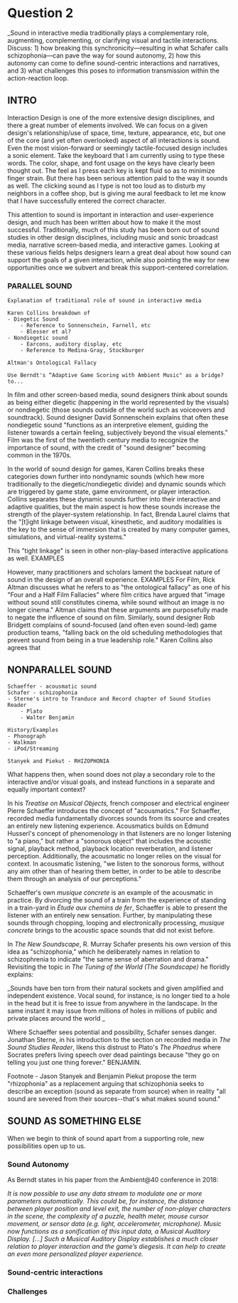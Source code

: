 # Question 2

_Sound in interactive media traditionally plays a complementary role, augmenting, complementing, or clarifying visual and tactile interactions. Discuss: 1) how breaking this synchronicity—resulting in what Schafer calls schizophonia—can pave the way for sound autonomy, 2) how this autonomy can come to define sound-centric interactions and narratives, and 3) what challenges this poses to information transmission within the action-reaction loop.

## INTRO

Interaction Design is one of the more extensive design disciplines, and there a great number of elements involved. We can focus on a given design's relationship/use of space, time, texture, appearance, etc, but one of the core (and yet often overlooked) aspect of all interactions is sound. Even the most vision-forward or seemingly tactile-focused design includes a sonic element. Take the keyboard that I am currently using to type these words. The color, shape, and font usage on the keys have clearly been thought out. The feel as I press each key is kept fluid so as to minimize finger strain. But there has been serious attention paid to the way it sounds as well. The clicking sound as I type is not too loud as to disturb my neighbors in a coffee shop, but is giving me aural feedback to let me know that I have successfully entered the correct character. 

This attention to sound is important in interaction and user-experience design, and much has been written about how to make it the most successful. Traditionally, much of this study has been born out of sound studies in other design disciplines, including music and sonic broadcast media, narrative screen-based media, and interactive games. Looking at these various fields helps designers learn a great deal about how sound can support the goals of a given interaction, while also pointing the way for new opportunities once we subvert and break this support-centered correlation. 

### PARALLEL SOUND

	Explanation of traditional role of sound in interactive media
	
	Karen Collins breakdown of
	- Diegetic Sound
		- Reference to Sonnenschein, Farnell, etc
		- Blesser et al?
	- Nondiegetic sound
		- Earcons, auditory display, etc
		- Reference to Medina-Gray, Stockburger
	
	Altman's Ontological Fallacy
	
	Use Berndt's “Adaptive Game Scoring with Ambient Music" as a bridge? to...

In film and other screen-based media, sound designers think about sounds as being either diegetic (happening in the world represented by the visuals) or nondiegetic (those sounds outside of the world such as voiceovers and soundtrack). Sound designer David Sonnenschein explains that often these nondiegetic sound "functions as an interpretive element, guiding the listener towards a certain feeling, subjectively beyond the visual elements." Film was the first of the twentieth century media to recognize the importance of sound, with the credit of "sound designer" becoming common in the 1970s. 

In the world of sound design for games, Karen Collins breaks these categories down further into nondynamic sounds (which hew more traditionally to the diegetic/nondiegetic divide) and dynamic sounds which are triggered by game state, game environment, or player interaction. Collins separates these dynamic sounds further into their interactive and adaptive qualities, but the main aspect is how these sounds increase the strength of the player-system relationship. In fact, Brenda Laurel claims that the "\[t]ight linkage between visual, kinesthetic, and auditory modalities is the key to the sense of immersion that is created by many computer games, simulations, and virtual-reality systems."

This "tight linkage" is seen in other non-play-based interactive applications as well. EXAMPLES

However, many practitioners and scholars lament the backseat nature of sound in the design of an overall experience. EXAMPLES For Film, Rick Altman discusses what he refers to as "the ontological fallacy" as one of his "Four and a Half Film Fallacies" where film critics have argued that "image without sound still constitutes cinema, while sound without an image is no longer cinema." Altman claims that these arguments are purposefully made to negate the influence of sound on film. Similarly, sound designer Rob Bridgett complains of sound-focused (and often even sound-led) game production teams, "falling back on the old scheduling methodologies that prevent sound from being in a true leadership role." Karen Collins also agrees that 


## NONPARALLEL SOUND

	Schaeffer - acousmatic sound
	Schafer - schizophonia
	- Sterne's intro to Tranduce and Record chapter of Sound Studies Reader
		- Plato 
		- Walter Benjamin
	
	History/Examples
	- Phonograph
	- Walkman
	- iPod/Streaming
	
	Stanyek and Piekut - RHIZOPHONIA

What happens then, when sound does not play a secondary role to the interactive and/or visual goals, and instead functions in a separate and equally important context?

In his *Treatise on Musical Objects,* french composer and electrical engineer Pierre Schaeffer introduces the concept of "acousmatics." For Schaeffer, recorded media fundamentally divorces sounds from its source and creates an entirely new listening experience. Acousmatics builds on Edmund Husserl's concept of phenomenology in that listeners are no longer listening to "a piano," but rather a "sonorous object" that includes the acoustic signal, playback method, playback location reverberation, and listener perception. Additionally, the acousmatic no longer relies on the visual for context. In acousmatic listening, "we listen to the sonorous forms, without any aim other than of hearing them better, in order to be able to describe them through an analysis of our perceptions."

Schaeffer's own *musique concrete* is an example of the acousmatic in practice. By divorcing the sound of a train from the experience of standing in a train-yard in _Étude aux chemins de fer_, Schaeffer is able to present the listener with an entirely new sensation. Further, by manipulating these sounds through chopping, looping and electronically processing, *musique concrete* brings to the acoustic space sounds that did not exist before.

In *The New Soundscape*, R. Murray Schafer presents his own version of this idea as "schizophonia," which he deliberately names in relation to schizophrenia to indicate "the same sense of aberration and drama." Revisiting the topic in *The Tuning of the World (The Soundscape)* he floridly explains:

_Sounds have ben torn from their natural sockets and given amplified and independent existence. Vocal sound, for instance, is no longer tied to a hole in the head but it is free to issue from anywhere in the landscape. In the same instant it may issue from millions of holes in millions of public and private places around the world _

Where Schaeffer sees potential and possibility, Schafer senses danger. Jonathan Sterne, in his introduction to the section on recorded media in *The Sound Studies Reader*, likens this distrust to Plato's *The Phaedrus* where Socrates prefers living speech over dead paintings because "they go on telling you just one thing forever." BENJAMIN. 

Footnote - Jason Stanyek and Benjamin Piekut propose the term "rhizophonia" as a replacement arguing that schizophonia seeks to describe an exception (sound as separate from source) when in reality "all sound are severed from their sources--that's what makes sound sound."


## SOUND AS SOMETHING ELSE

When we begin to think of sound apart from a supporting role, new possibilities open up to us.

### Sound Autonomy

As Berndt states in his paper from the Ambient@40 conference in 2018:

_It is now possible to use any data stream to modulate one or more parameters automatically. This could be, for instance, the distance between player position and level exit, the number of non-player characters in the scene, the complexity of a puzzle, health meter, mouse cursor movement, or sensor data (e.g. light, accelerometer, microphone). Music now functions as a sonification of this input data, a Musical Auditory Display. [...] Such a Musical Auditory Display establishes a much closer relation to player interaction and the game’s diegesis. It can help to create an even more personalized player experience._

### Sound-centric interactions

### Challenges





